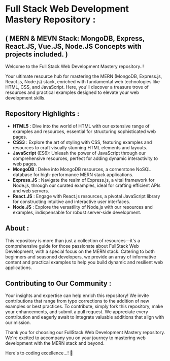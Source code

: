 # Full Stack Web Development Mastery Repository : 

## ( MERN & MEVN Stack: MongoDB, Express, React.JS, Vue.JS, Node.JS Concepts with projects included. )


Welcome to the Full Stack Web Development Mastery repository..!

Your ultimate resource hub for mastering the MERN (MongoDB, Express.js, React.js, Node.js) stack, enriched with fundamental web technologies like HTML, CSS, and JavaScript. Here, you'll discover a treasure trove of resources and practical examples designed to elevate your web development skills.

## Repository Highlights :

- **HTML5** : Dive into the world of HTML with our extensive range of examples and resources, essential for structuring sophisticated web pages.
- **CSS3** : Explore the art of styling with CSS, featuring examples and resources to craft visually stunning HTML elements and layouts.
- **JavaScript** (ES6): Unleash the power of JavaScript through our comprehensive resources, perfect for adding dynamic interactivity to web pages.
- **MongoDB** : Delve into MongoDB resources, a cornerstone NoSQL database for high-performance MERN stack applications.
- **Express.JS** : Navigate the realm of Express.js, a vital framework for Node.js, through our curated examples, ideal for crafting efficient APIs and web servers.
- **React.JS** : Engage with React.js resources, a pivotal JavaScript library for constructing intuitive and interactive user interfaces.
- **Node.JS** : Explore the versatility of Node.js with our resources and examples, indispensable for robust server-side development.

## About :

This repository is more than just a collection of resources—it's a comprehensive guide for those passionate about FullStack Web Development, with a special focus on the MERN stack. Catering to both beginners and seasoned developers, we provide an array of informative content and practical examples to help you build dynamic and resilient web applications.

## Contributing to Our Community :

Your insights and expertise can help enrich this repository! We invite contributions that range from typo corrections to the addition of new examples or best practices. To contribute, simply fork this repository, make your enhancements, and submit a pull request. We appreciate every contribution and eagerly await to integrate valuable additions that align with our mission.

Thank you for choosing our FullStack Web Development Mastery repository. We're excited to accompany you on your journey to mastering web development with the MERN stack and beyond. 

Here's to coding excellence...! 🚀

